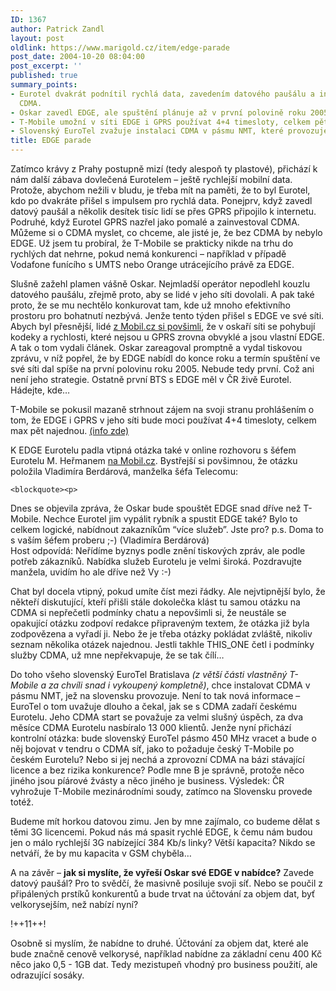 ```yaml
---
ID: 1367
author: Patrick Zandl
layout: post
oldlink: https://www.marigold.cz/item/edge-parade
post_date: 2004-10-20 08:04:00
post_excerpt: ''
published: true
summary_points:
- Eurotel dvakrát podnítil rychlá data, zavedením datového paušálu a investicí do
  CDMA.
- Oskar zavedl EDGE, ale spuštění plánuje až v první polovině roku 2005.
- T-Mobile umožní v síti EDGE i GPRS používat 4+4 timesloty, celkem pět najednou.
- Slovenský EuroTel zvažuje instalaci CDMA v pásmu NMT, které provozuje.
title: EDGE parade
---
```


<p>
Zatímco krávy z Prahy postupně mizí (tedy alespoň ty plastové), přichází k nám další zábava dovlečená Eurotelem – ještě rychlejší mobilní data. Protože, abychom nežili v bludu, je třeba mít na paměti, že to byl Eurotel, kdo po dvakráte  přišel s impulsem pro rychlá data. Ponejprv, když zavedl datový paušál a několik desítek tisíc lidí se přes GPRS připojilo k internetu. Podruhé, když Eurotel GPRS nazřel jako pomalé a zainvestoval CDMA. Můžeme si o CDMA myslet, co chceme, ale jisté je, že bez CDMA by nebylo EDGE. Už jsem tu probíral, že T-Mobile se prakticky nikde na trhu do rychlých dat nehrne, pokud nemá konkurenci – například v případě Vodafone funícího s UMTS nebo Orange utrácejícího právě za EDGE. </p>

<p>
Slušně zažehl plamen vášně Oskar. Nejmladší operátor nepodlehl kouzlu datového paušálu, zřejmě proto, aby se lidé v jeho síti dovolali. A pak také proto, že se mu nechtělo konkurovat tam, kde už mnoho efektivního prostoru pro bohatnutí nezbývá. Jenže tento týden přišel s EDGE ve své síti. Abych byl přesnější, lidé <a href="http://mobil.idnes.cz/mobilni_komunikace/operatori/sluzby/edge-oskar041019.html">z Mobil.cz si povšimli</a>, že v oskaří síti se pohybují kodeky a rychlosti, které nejsou u GPRS zrovna obvyklé a jsou vlastní EDGE. A tak o tom vydali článek. Oskar zareagoval promptně a vydal tiskovou zprávu, v níž popřel, že by EDGE nabídl do konce roku a termín spuštění ve své síti dal spíše na první polovinu roku 2005. Nebude tedy první. Což ani není jeho strategie. Ostatně první BTS s EDGE měl v ČR živě Eurotel. Hádejte, kde&#8230;</p>

<p>
T-Mobile se pokusil mazaně strhnout zájem na svoji stranu prohlášením o tom, že EDGE i GPRS v jeho síti bude moci používat 4+4 timesloty, celkem max pět najednou.  <a href="http://mobil.idnes.cz/aktuality/tmobile-edge041019.html">(info zde)</a></p>

<p>
K EDGE Eurotelu padla vtipná otázka také v online rozhovoru s šéfem Eurotelu M. Heřmanem <a href="http://www.mobil.cz/chat">na Mobil.cz</a>. Bystřejší si povšimnou, že otázku položila Vladimíra Berdárová, manželka šéfa Telecomu:</p>

	<blockquote><p>
 
Dnes se objevila zpráva, že Oskar bude spouštět EDGE snad dříve než T-Mobile. Nechce Eurotel jim vypálit rybník a spustit EDGE také? Bylo to celkem logické, nabídnout zakazníkům &#8220;více služeb&#8221;. Jste pro? p.s. Doma to s vaším šéfem proberu ;-) (Vladimíra Berdárová)<br/>
Host odpovídá: Neřídíme byznys podle znění tiskových zpráv, ale podle potřeb zákazníků. Nabídka služeb Eurotelu je velmi široká. Pozdravujte manžela, uvidím ho ale dříve než Vy :-)
</p>
</blockquote>
<p>
Chat byl docela vtipný, pokud umíte číst mezi řádky. Ale nejvtipnější bylo, že někteří diskutující, kteří přišli stále dokolečka klást tu samou otázku na CDMA si nepřečetli podmínky chatu a nepovšimli si, že neustále se opakující otázku zodpoví redakce připraveným textem, že otázka již byla zodpovězena a vyřadí ji. Nebo že je třeba otázky pokládat zvláště, nikoliv seznam několika otázek najednou. Jestli takhle THIS_ONE četl i podmínky služby CDMA, už mne nepřekvapuje, že se tak čílí…  </p>

<p>
Do toho všeho slovenský EuroTel Bratislava <i>(z větší části vlastněný T-Mobile a za chvíli snad i vykoupený kompletně)</i>, chce instalovat CDMA v pásmu NMT, jež na slovensku provozuje. Není to tak nová informace – EuroTel o tom uvažuje dlouho a čekal, jak se s CDMA zadaří českému Eurotelu. Jeho CDMA start se považuje za velmi slušný úspěch, za dva měsíce CDMA Eurotelu nasbíralo 13 000 klientů. Jenže nyní přichází kontrolní otázka: bude slovenský EuroTel pásmo 450 MHz vracet a bude o něj bojovat v tendru o CDMA síť, jako to požaduje český T-Mobile po českém Eurotelu? Nebo si jej nechá a zprovozní CDMA na bázi stávající licence a bez rizika konkurence? Podle mne B je správně, protože něco jiného jsou píárové žvásty a něco jiného je business. Výsledek: ČR vyhrožuje T-Mobile mezinárodními soudy, zatímco na Slovensku provede totéž. </p>

<p>
 Budeme mít horkou datovou zimu. Jen by mne zajímalo, co budeme dělat s těmi 3G licencemi. Pokud nás má spasit rychlé EDGE, k čemu nám budou jen o málo rychlejší 3G nabízející 384 Kb/s linky? Větší kapacita? Nikdo se netváří, že by mu kapacita v GSM chyběla&#8230; </p>

<p>
A na závěr – <b>jak si myslíte, že vyřeší Oskar své EDGE v nabídce?</b> Zavede datový paušál? Pro to svědčí, že masivně posiluje svoji síť. Nebo se poučil z připálených prstíků konkurentů a bude trvat na účtování za objem dat, byť velkorysejším, než nabízí nyní?</p>

<p>
!++11++!</p>

<p>
Osobně si myslím, že nabídne to druhé. Účtování za objem dat, které ale bude značně cenově velkorysé, například nabídne za základní cenu 400 Kč něco jako 0,5 - 1GB dat. Tedy mezistupeň vhodný pro business použití, ale odrazující sosáky.
</p>